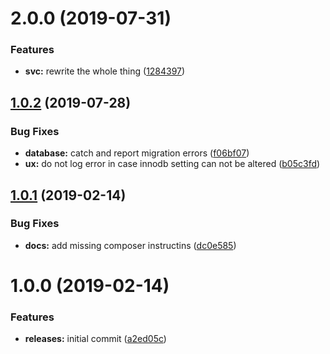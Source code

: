 <a name="2.0.0"></a>
# 2.0.0 (2019-07-31)


### Features

* **svc:** rewrite the whole thing ([1284397](https://github.com/hypeJunction/elgg-mb4/commit/1284397))



<a name="1.0.2"></a>
## [1.0.2](https://github.com/hypeJunction/elgg-mb4/compare/1.0.1...1.0.2) (2019-07-28)


### Bug Fixes

* **database:** catch and report migration errors  ([f06bf07](https://github.com/hypeJunction/elgg-mb4/commit/f06bf07))
* **ux:** do not log error in case innodb setting can not be altered ([b05c3fd](https://github.com/hypeJunction/elgg-mb4/commit/b05c3fd))



<a name="1.0.1"></a>
## [1.0.1](https://github.com/hypeJunction/elgg-mb4/compare/1.0.0...1.0.1) (2019-02-14)


### Bug Fixes

* **docs:** add missing composer instructins ([dc0e585](https://github.com/hypeJunction/elgg-mb4/commit/dc0e585))



<a name="1.0.0"></a>
# 1.0.0 (2019-02-14)


### Features

* **releases:** initial commit ([a2ed05c](https://github.com/hypeJunction/elgg-mb4/commit/a2ed05c))



